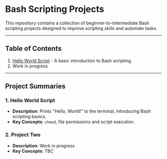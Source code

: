# Bash Scripting Projects

This repository contains a collection of beginner-to-intermediate Bash scripting projects designed to improve scripting skills and automate tasks.

---

## Table of Contents
1. [Hello World Script](hello-world/) - A basic introduction to Bash scripting.
2. Work in progress

---

## Project Summaries

### 1. Hello World Script
- **Description**: Prints "Hello, World!" to the terminal, introducing Bash scripting basics.
- **Key Concepts**: `chmod`, file permissions and script execution.


### 2. Project Two
- **Description**: Work in progress
- **Key Concepts**: TBC
